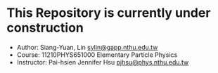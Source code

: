 # This Repository is currently under construction

* Author: Siang-Yuan, Lin
    sylin@gapp.nthu.edu.tw
* Course: 11210PHYS651000 Elementary Particle Physics
* Instructor: Pai-hsien Jennifer Hsu
    pjhsu@phys.nthu.edu.tw
